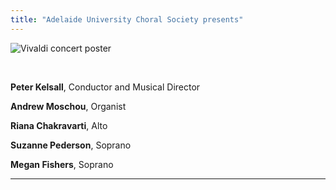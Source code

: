 ```yaml
---
title: "Adelaide University Choral Society presents"
---
```

![Vivaldi concert poster](https://scontent-syd2-1.xx.fbcdn.net/v/t39.30808-6/281342538_7325431467497918_1653227343418452337_n.jpg?_nc_cat=108&ccb=1-7&_nc_sid=340051&_nc_ohc=B793txakmbkAX-Yu2vr&_nc_ht=scontent-syd2-1.xx&oh=00_AT9VcJ87oJzyeAmog34nkH8gnmwtmrG5frYBbHX4w9lhfw&oe=629C4B2F)


&nbsp;

**Peter Kelsall**, Conductor and Musical Director

**Andrew Moschou**, Organist

**Riana Chakravarti**, Alto

**Suzanne Pederson**, Soprano

**Megan Fishers**, Soprano

---
&nbsp;

